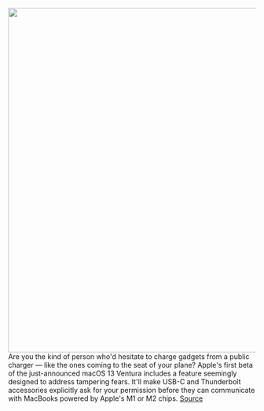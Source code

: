 <img src='https://cdn.vox-cdn.com/thumbor/QPnqWxgVldFGXSY8eGiAsWElyqI=/0x0:2040x1360/1200x800/filters:focal(649x690:975x1016)/cdn.vox-cdn.com/uploads/chorus_image/image/70949840/vpavic_4291_20201113_0407.0.0.jpg' width='700px' /><br/>
Are you the kind of person who'd hesitate to charge gadgets from a public charger — like the ones coming to the seat of your plane? Apple's first beta of the just-announced macOS 13 Ventura includes a feature seemingly designed to address tampering fears. It'll make USB-C and Thunderbolt accessories explicitly ask for your permission before they can communicate with MacBooks powered by Apple's M1 or M2 chips.
<a href='https://www.theverge.com/2022/6/6/23157271/apple-macbook-m1-m2-usb-thunderbolt-ports-closed-user-approval'> Source <a/>